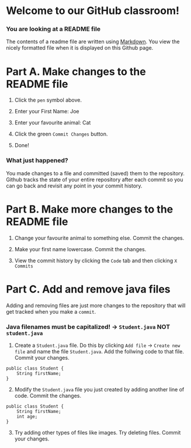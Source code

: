 # Welcome to our GitHub classroom!
### You are looking at a README file
The contents of a readme file are written using [Markdown](https://www.markdownguide.org/basic-syntax/). You view the nicely formatted file when it is displayed on this Github page.

# Part A. Make changes to the README file

1. Click the `pen` symbol above.

2. Enter your First Name: Joe

3. Enter your favourite animal: Cat

4. Click the green `Commit Changes` button.

5. Done!

### What just happened?
You made changes to a file and committed (saved) them to the repository. Github tracks the state of your entire repository after each commit so you can go back and revisit any point in your commit history.

# Part B. Make more changes to the README file
1. Change your favourite animal to something else. Commit the changes.

2. Make your first name lowercase. Commit the changes.

3. View the commit history by clicking the `Code` tab and then clicking `X Commits`

# Part C. Add and remove java files
Adding and removing files are just more changes to the repository that will get tracked when you make a `commit`.
### Java filenames must be capitalized! -> `Student.java` NOT `student.java`

1. Create a `Student.java` file. Do this by clicking `Add file` -> `Create new file` and name the file `Student.java`. Add the follwing code to that file. Commit your changes.

```
public class Student {
    String firstName;
}
```

2. Modify the `Student.java` file you just created by adding another line of code. Commit the changes.

```
public class Student {
    String firstName;
    int age;
}
```

3. Try adding other types of files like images. Try deleting files. Commit your changes.


